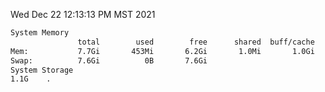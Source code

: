 Wed Dec 22 12:13:13 PM MST 2021
```bash
System Memory
               total        used        free      shared  buff/cache   available
Mem:           7.7Gi       453Mi       6.2Gi       1.0Mi       1.0Gi       7.0Gi
Swap:          7.6Gi          0B       7.6Gi
System Storage
1.1G	.
```
```bash
